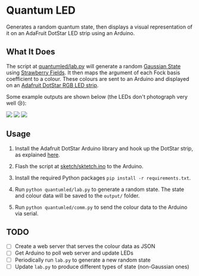 # Quantum LED
Generates a random quantum state, then displays a visual representation of it
on an AdaFruit DotStar LED strip using an Arduino.

## What It Does
The script at [quantumled/lab.py](quantumled/lab.py) will generate a random
[Gaussian State](https://strawberryfields.readthedocs.io/en/latest/conventions/states.html#gaussian-states)
using [Strawberry Fields](https://strawberryfields.readthedocs.io/en/latest/index.html).
It then maps the argument of each Fock basis coefficient to a colour. These
colours are sent to an Arduino and displayed on an
[Adafruit DotStar RGB LED strip](https://learn.adafruit.com/adafruit-dotstar-leds/overview).

Some example outputs are shown below (the LEDs don't photograph very well 😢):

![](https://dl.dropboxusercontent.com/s/p1ky31k6k7s55qq/Photo%2011-08-2019%2C%208%2017%2040%20pm.jpg?dl=0)
![](https://dl.dropboxusercontent.com/s/wd88521k0r35ld4/Photo%2011-08-2019%2C%208%2018%2014%20pm.jpg?dl=0)
![](https://dl.dropboxusercontent.com/s/uf508zu3p81qucl/Photo%2011-08-2019%2C%208%2018%2045%20pm.jpg?dl=0)

## Usage
1. Install the Adafruit DotStar Arduino library and hook up the DotStar strip, as
explained [here](https://learn.adafruit.com/adafruit-dotstar-leds/arduino-library-installation).

2. Flash the script at [sketch/sktetch.ino](sketch/sketch.ino) to the Arduino.

3. Install the required Python packages `pip install -r requirements.txt`.

4. Run `python quantumled/lab.py` to generate a random state. The state and 
colour data will be saved to the `output/` folder.

5. Run `python quantumled/comm.py` to send the colour data to the Arduino
via serial.

## TODO
- [ ] Create a web server that serves the colour data as JSON
- [ ] Get Arduino to poll web server and update LEDs
- [ ] Periodically run `lab.py` to generate a new random state
- [ ] Update `lab.py` to produce different types of state (non-Gaussian ones)
